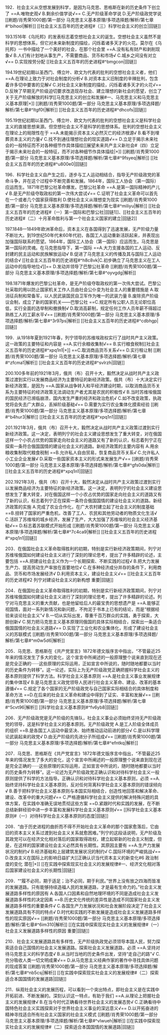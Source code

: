 192．社会主义从空想发展到科学，是因为马克思、恩格斯在新的历史条件下创立了
==A.唯物史观√
B.剩余价值学说√==
C.无产阶级革命学说
D.无产阶级政党学说
[[刷题/肖秀荣1000题/第一部分 马克思主义基本原理/多项选择题/解析/第七章#^bihool|解析]]
[[社会主义五百年的历史进程#（三）科学社会主义的创立|回链]]

193.1516年《乌托邦》的发表标志着空想社会主义的诞生。空想社会主义虽然不是科学的思想体系，但它对未来新制度的描绘，闪烁着诸多天才的火花。莫尔在《乌托邦》一书中描绘了一个美好的社会，在那个社会里
==A.没有私有财产和剥削现象√
B.人们有计划地从事生产，不需要商品、货币和市场√
C.城乡之间没有对立√==
D.实现按劳分配
[[社会主义五百年的历史进程#^bmgcon|回链]]

194.19世纪初期以圣西门、傅立叶、欧文为代表的批判的空想社会主义者，他们
==A.在理论上致力于对社会制度的分析√
B.对资本主义旧制度的辛辣批判，包含着许多切中要害的见解√
C.对社会主义新制度的描绘，闪烁着诸多天才的火花√==
D.反映了早期无产阶级迫切要求改造现存社会、建立理想的新社会的愿望，创立了关于无产阶级解放的科学[[马克思主义的创立和发展#一、马克思主义和马克思主义基本原理|×]]
[[刷题/肖秀荣1000题/第一部分 马克思主义基本原理/多项选择题/解析/第七章#^ltgf0t|解析]]
[[社会主义五百年的历史进程#^dhcofs|回链]]

195.19世纪初期以圣西门、傅立叶、欧文为代表的批判的空想社会主义是科学社会主义的直接思想来源。但空想社会主义不是科学的思想体系。批判的空想社会主义在理论上的局限性在于
==A.未能揭示资本主义必然灭亡的经济根源√
B.看不到埋葬资本主义的力量√
C.找不到通往理想社会的现实道路√==
D.立足于揭示未来社会的一般特征而不对各种细节作具体描绘[[展望未来共产主义新社会#（四）立足于揭示未来社会的一般特征，而不对各种细节作具体描绘|×]]
[[刷题/肖秀荣1000题/第一部分 马克思主义基本原理/多项选择题/解析/第七章#^9fsyeq|解析]]
[[社会主义五百年的历史进程#^u800e0|回链]]

196．科学社会主义自产生之后，逐步与工人运动相结合，指导无产阶级政党的革命斗争，并在这个过程中不断完善和发展。1864年，国际工人协会（第一国际）应运而生。1871年巴黎公社革命爆发。巴黎公社革命
==A.是第一国际精神的产儿√
B.是无产阶级夺取政权的第一次伟大尝试√==
C.证明了社会主义革命可以首先在一个或者几个国家获得胜利
D.使社会主义从理想变为现实
[[刷题/肖秀荣1000题/第一部分 马克思主义基本原理/多项选择题/解析/第七章#^miliyu|解析]]
[[社会主义五百年的历史进程#（一）第一国际和巴黎公社|回链1]]、[[社会主义五百年的历史进程#（二）十月革命胜利与第一个社会主义国家的建立|回链2]]

197.1848—1849年欧洲革命后，资本主义在各国得到了迅速发展，无产阶级力量不断壮大。到19世纪50年代末60年代初，各国工人运动重新活跃起来，并表现出加强国际联系的愿望。1864年，国际工人协会（第一国际）应运而生。马克思是第一国际的灵魂。在马克思指导下，第一国际
==A.大力支援各国的工人运动、反封建的民主运动和民族解放运动√
B.促进了马克思主义的传播及其与国际工人运动的结合√
[[社会主义五百年的历史进程#^h8c8vk|C.初步确立了马克思主义在工人运动中的指导地位√]]==
D.发动并领导了巴黎公社革命
[[刷题/肖秀荣1000题/第一部分 马克思主义基本原理/多项选择题/解析/第七章#^oyvgdg|解析]]

198.1871年爆发的巴黎公社革命，是无产阶级夺取政权的第一次伟大尝试。巴黎公社采取的用以防止国家机关工作人员由社会公仆变为社会主人的重要措施是
A.取消征兵制和常备军，以人民武装国民自卫军作为唯一的武装力量
B.废除资产阶级议会制，成立了新的国家机关——巴黎公社
==C.规定所有公职人员无论职位高低，实行全面的选举制和撤换制√
D.取消高薪制，规定任何工作人员年薪不得超过熟练工人的工薪水平√==
[[刷题/肖秀荣1000题/第一部分 马克思主义基本原理/多项选择题/解析/第七章#^3r97ps|解析]]
[[社会主义五百年的历史进程#^cdbhgp|回链]]

199．从1918年夏到1921年春，列宁领导的苏维埃政权实行了战时共产主义政策。这一政策的主要特征和内容是
==A.实行余粮收集制√==
B.实行粮食税制[[社会主义五百年的历史进程#^xpq1n1|×]]
==C.取消商品货币关系√==
D.实行租让制
[[刷题/肖秀荣1000题/第一部分 马克思主义基本原理/多项选择题/解析/第七章#^zfcma1|解析]]
[[社会主义五百年的历史进程#^svlrzh|回链]]

200.100多年前的1921年3月，俄共（布）召开十大，毅然决定从战时共产主义政策过渡到实行以发展商品经济为主要特征的新经济政策。俄共（布）十大决定实行新经济政策，是因为
==A.国家从战争转入和平经济建设时期，以取消商品货币关系为主要特征的经济政策无法调动生产者尤其是农民的积极性√
B.当时苏维埃俄国的国民经济已濒临崩溃，国内发生严重的经济和政治危机√
C.如不改变政策，执政党将会失去广大群众，丢掉阶级基础√==
D.需要为实行农业集体化摸索经验
[[刷题/肖秀荣1000题/第一部分 马克思主义基本原理/多项选择题/解析/第七章#^b4hur3|解析]]
[[社会主义五百年的历史进程#^xpq1n1|回链]]

201.1921年3月，俄共（布）召开十大，毅然决定从战时共产主义政策过渡到实行新经济政策。这一决定，表明列宁的社会主义建设思想发生了重大转变，对在俄国这样一个小农占优势的国家走向社会主义的道路又有了新的认识，标志着列宁正在探索一条符合俄国国情的建设社会主义的道路。新经济政策的主要内容有
A.用余粮收集制取代粮食税制
==B.允许私人自由贸易，恢复商品货币关系√
C.允许私人小工业企业发展√
D.采取一些国家资本主义的形式来发展生产√==
[[刷题/肖秀荣1000题/第一部分 马克思主义基本原理/多项选择题/解析/第七章#^gfs0da|解析]]
[[社会主义五百年的历史进程#^xpq1n1|回链]]

202.1921年3月，俄共（布）召开十大，毅然决定从战时共产主义政策过渡到实行以发展商品经济为主要特征的新经济政策。这一决定，表明列宁的社会主义建设思想发生了重大转变，对在俄国这样一个小农占优势的国家走向社会主义的道路又有了新的认识，标志着列宁正在探索一条符合俄国国情的建设社会主义的道路。新经济政策的实施
A.完成了农业合作化，在广大农村建立起了社会主义的制度基础
==B.扭转了国家的严重危机，改善了工人、农民和其他劳动者的物质文化生活√
C.活跃了苏维埃的城乡经济，发展了生产，大大加强了苏维埃的社会主义经济基础√==
D.标志着苏联模式开始形成
[[刷题/肖秀荣1000题/第一部分 马克思主义基本原理/多项选择题/解析/第七章#^7c4ca9|解析]]
[[社会主义五百年的历史进程#^xpq1n1|回链]]

203．在俄国社会主义革命取得胜利的初期，特别是实行新经济政策期间，列宁对苏维埃俄国如何建设社会主义进行了深刻的理论思考，提出了许多精辟的论述，主要包括
==A.把建设社会主义作为一个长期探索、不断实践的过程√
B.把大力发展生产力、提高劳动生产率放在首要地位√
C.在多种经济成分并存的条件下，利用商品、货币和市场发展经济√
D.利用资本主义，建设社会主义√==
[[社会主义五百年的历史进程#2 列宁对建设社会主义的新构想 重要|回链]]

204．在俄国社会主义革命取得胜利的初期，特别是实行新经济政策期间，列宁对苏维埃俄国如何建设社会主义进行了深刻的理论思考，提出了许多精辟的论述。列宁对马克思主义的重大贡献，也是他留给后人的最宝贵的思想遗产是
==A.能够正视国情，面对一系列新情况和新问题，不拘泥于书本上已有的结论，而是“根据经验来谈论社会主义”√
B.一切从实际出发，尊重千百万群众的实践，勇于探索，大胆创新√
C.努力把马克思主义基本原理同俄国的具体实际相结合，探索出一条适合俄国国情的社会主义道路√==
D.实现了工业化和农业集体化，形成了建设社会主义的苏联模式
[[刷题/肖秀荣1000题/第一部分 马克思主义基本原理/多项选择题/解析/第七章#^m0w5d6|解析]]

205．马克思、恩格斯在《共产党宣言》1872年德文版序言中指出，“不管最近25年来的情况发生了多大的变化，这个宣言中所阐述的一般原理整个说来直到现在还是完全正确的······这些原理的实际运用，正如宣言中所说的，随时随地都要以当时的历史条件为转移”。这一论述，实际上为无产阶级政党正确把握科学社会主义的基本原则提供了科学方法。科学社会主义基本原则
==A.是社会主义事业发展规律的集中体现√
B.是马克思主义政党领导人民进行社会主义革命、建设、改革的基本遵循√==
C.规定了各个国家的无产阶级政党与自己国家实际相结合的具体制度和革命方法
==D.在后来的社会主义革命和建设中得到了证实、丰富和发展√==
[[刷题/肖秀荣1000题/第一部分 马克思主义基本原理/多项选择题/解析/第七章#^5cvt96|解析]]
[[科学社会主义基本原则#^fv6yb8|回链]]

206．无产阶级政党是无产阶级的先锋队，社会主义事业必须始终坚持无产阶级政党的领导，这是科学社会主义的基本原则。无产阶级政党
A.是工人阶级全体成员的组织
==B.是各国工人运动中最坚决、始终推动运动前进的部分√
C.是以科学理论武装起来的政党√
D.由无产阶级的先进分子所组成√==
[[刷题/肖秀荣1000题/第一部分 马克思主义基本原理/多项选择题/解析/第七章#^efntkq|解析]]

207．马克思、恩格斯在《共产党宣言》1872年德文版序言中指出，“不管最近25年来的情况发生了多大的变化，这个宣言中所阐述的一般原理整个说来直到现在还是完全正确的······这些原理的实际运用，正如宣言中所说的，随时随地都要以当时的历史条件为转移”。这一论述为无产阶级政党正确认识和对待科学社会主义一般原则提供了科学的方法指导。正确认识和对待科学社会主义基本原则，必须
==A.始终坚持科学社会主义基本原则，反对任何背离科学社会主义基本原则的错误倾向√
B.善于把科学社会主义基本原则与本国实际相结合，创造性地回答和解决革命、建设、改革中的重大问题√==
C.严格遵循科学社会主义提供的解决特殊问题的具体方案，在实践中准确无误地贯彻这些方案
==D.紧跟时代和实践的发展，在不断总结新鲜经验中进一步丰富和发展科学社会主义基本原则√==
[[科学社会主义基本原则#（一）对待科学社会主义基本原则的态度|回链]]

208．“由于历史进程的曲折而不得不开始社会主义革命的那个国家愈落后，它由旧的资本主义关系过渡到社会主义关系就愈困难。”列宁的这段话说明，无产阶级及其政党可以在经济文化相对落后的国家取得政权，建立起崭新的社会主义制度，但是，在这样的国家建设社会主义必然具有长期性。其原因主要有
==A.生产力发展状况的制约√
B.经济基础和上层建筑发展状况的制约√
C.国际环境的严峻挑战√==
D.改良主义在国际上的影响日益扩大[[正确认识当代资本主义的新变化#6 政治制度的变化 潜在|×]]
[[在实践中探索现实社会主义的发展规律#一、经济文化相对落后国家建设社会主义的长期性|回链]]

209．““履不必同，期于适足；治不必同，期于利民。”世界上没有放之四海而皆准的发展道路。只有能够持续造福人民的发展道路，才是最有生命力的。”社会主义发展道路多样性的原因有
A.各国人口因素和自然地理环境的不同是造成社会主义发展道路多样性的决定因素
==B.历史文化传统的差异性是造成不同国家社会主义发展道路多样性的重要条件√
C.各国生产力发展状况和社会发展阶段决定了社会主义发展道路具有不同的特点√
D.时代和实践的不断发展是造成社会主义发展道路多样性的现实原因√==
[[刷题/肖秀荣1000题/第一部分 马克思主义基本原理/多项选择题/解析/第七章#^6im310|解析]]
[[在实践中探索现实社会主义的发展规律#（一）社会主义发展道路多样性的原因 重要|回链]]

210．社会主义发展道路具有多样性，无产阶级执政党必须领导本国人民，努力探索适合自己国情的社会主义发展道路。探索社会主义发展道路，必须
==A.坚持对待马克思主义的科学态度√
B.从当时当地的历史条件出发，坚持“走自己的路”√
C.充分吸收人类一切文明成果√==
D.从马克思主义经典作家的著作中寻找具体问题的现成答案
[[刷题/肖秀荣1000题/第一部分 马克思主义基本原理/多项选择题/解析/第七章#^nb5csj|解析]]
[[在实践中探索现实社会主义的发展规律#（二）探索适合本国国情的发展道路|回链]]

211．纵观社会主义的发展历程，可以看到一个突出特点，即社会主义是在实践中开拓前进、不断发展的。深刻认识这一特点，有助于我们
==A.从理论上把握社会主义的发展规律√
B.在当今时代正确看待世界社会主义的发展态势√
C.正确看待中国特色社会主义实践探索对于世界社会主义事业的深远意义√==
D.以开拓奋进的精神寻找适合所有社会主义国家的社会主义模式
[[刷题/肖秀荣1000题/第一部分 马克思主义基本原理/多项选择题/解析/第七章#^vlwueh|解析]]
[[在实践中探索现实社会主义的发展规律#（二）探索适合本国国情的发展道路|回链]]